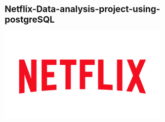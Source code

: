 # Netflix-Data-analysis-project-using-postgreSQL

![Netflix Logo](https://github.com/agomaa20011/Netflix-analysis-project-using-postgreSQL/blob/main/pngegg.png)
